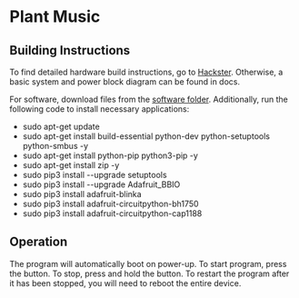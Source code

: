 # Plant Music
  
## Building Instructions
To find detailed hardware build instructions, go to [Hackster](www.hackster.io/jclim02/plant-music-ff2cc4). Otherwise, a basic system and power block diagram can be found in docs.

For software, download files from the [software folder](https://github.com/jclim02/ENGI301/tree/main/project_01/software). Additionally, run the following code to install necessary applications:

  - sudo apt-get update
  - sudo apt-get install build-essential python-dev python-setuptools python-smbus -y
  - sudo apt-get install python-pip python3-pip -y
  - sudo apt-get install zip -y
  - sudo pip3 install --upgrade setuptools
  - sudo pip3 install --upgrade Adafruit_BBIO
  - sudo pip3 install adafruit-blinka
  - sudo pip3 install adafruit-circuitpython-bh1750
  - sudo pip3 install adafruit-circuitpython-cap1188
  


## Operation
The program will automatically boot on power-up. To start program, press the button. To stop, press and hold the button. To restart the program after it has been stopped, you will need to reboot the entire device.
